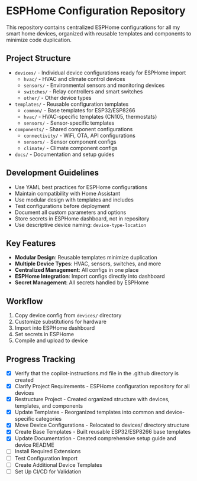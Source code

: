 <!-- Use this file to provide workspace-specific custom instructions to Copilot. For more details, visit https://code.visualstudio.com/docs/copilot/copilot-customization#_use-a-githubcopilotinstructionsmd-file -->

# ESPHome Configuration Repository

This repository contains centralized ESPHome configurations for all my smart home devices, organized with reusable templates and components to minimize code duplication.

## Project Structure
- `devices/` - Individual device configurations ready for ESPHome import
  - `hvac/` - HVAC and climate control devices
  - `sensors/` - Environmental sensors and monitoring devices
  - `switches/` - Relay controllers and smart switches
  - `other/` - Other device types
- `templates/` - Reusable configuration templates
  - `common/` - Base templates for ESP32/ESP8266
  - `hvac/` - HVAC-specific templates (CN105, thermostats)
  - `sensors/` - Sensor-specific templates
- `components/` - Shared component configurations
  - `connectivity/` - WiFi, OTA, API configurations
  - `sensors/` - Sensor component configs
  - `climate/` - Climate component configs
- `docs/` - Documentation and setup guides

## Development Guidelines
- Use YAML best practices for ESPHome configurations
- Maintain compatibility with Home Assistant
- Use modular design with templates and includes
- Test configurations before deployment
- Document all custom parameters and options
- Store secrets in ESPHome dashboard, not in repository
- Use descriptive device naming: `device-type-location`

## Key Features
- **Modular Design**: Reusable templates minimize duplication
- **Multiple Device Types**: HVAC, sensors, switches, and more
- **Centralized Management**: All configs in one place
- **ESPHome Integration**: Import configs directly into dashboard
- **Secret Management**: All secrets handled by ESPHome

## Workflow
1. Copy device config from `devices/` directory
2. Customize substitutions for hardware
3. Import into ESPHome dashboard
4. Set secrets in ESPHome
5. Compile and upload to device

## Progress Tracking
- [x] Verify that the copilot-instructions.md file in the .github directory is created
- [x] Clarify Project Requirements - ESPHome configuration repository for all devices
- [x] Restructure Project - Created organized structure with devices, templates, and components
- [x] Update Templates - Reorganized templates into common and device-specific categories
- [x] Move Device Configurations - Relocated to devices/ directory structure
- [x] Create Base Templates - Built reusable ESP32/ESP8266 base templates
- [x] Update Documentation - Created comprehensive setup guide and device README
- [ ] Install Required Extensions
- [ ] Test Configuration Import
- [ ] Create Additional Device Templates
- [ ] Set Up CI/CD for Validation

